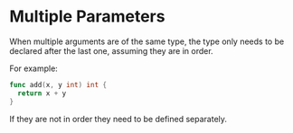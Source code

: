 # Multiple Parameters

When multiple arguments are of the same type, the type only needs to be declared after the last one, assuming they are in order.

For example:

```go
func add(x, y int) int {
  return x + y
}
```

If they are not in order they need to be defined separately.
